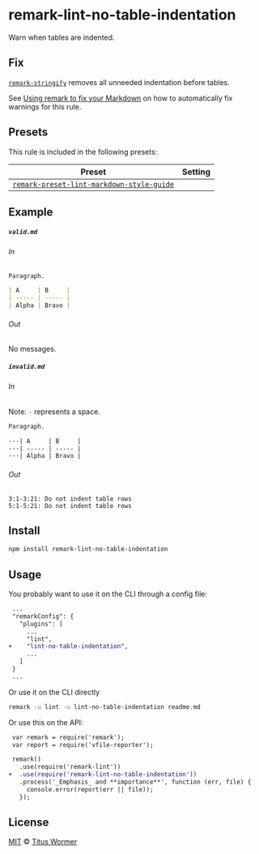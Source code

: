 <!--This file is generated-->

# remark-lint-no-table-indentation

Warn when tables are indented.

## Fix

[`remark-stringify`](https://github.com/remarkjs/remark/tree/master/packages/remark-stringify)
removes all unneeded indentation before tables.

See [Using remark to fix your Markdown](https://github.com/remarkjs/remark-lint#using-remark-to-fix-your-markdown)
on how to automatically fix warnings for this rule.

## Presets

This rule is included in the following presets:

| Preset | Setting |
| ------ | ------- |
| [`remark-preset-lint-markdown-style-guide`](https://github.com/remarkjs/remark-lint/tree/master/packages/remark-preset-lint-markdown-style-guide) |  |

## Example

##### `valid.md`

###### In

```markdown
Paragraph.

| A     | B     |
| ----- | ----- |
| Alpha | Bravo |
```

###### Out

No messages.

##### `invalid.md`

###### In

Note: `·` represents a space.

```markdown
Paragraph.

···| A     | B     |
···| ----- | ----- |
···| Alpha | Bravo |
```

###### Out

```text
3:1-3:21: Do not indent table rows
5:1-5:21: Do not indent table rows
```

## Install

```sh
npm install remark-lint-no-table-indentation
```

## Usage

You probably want to use it on the CLI through a config file:

```diff
 ...
 "remarkConfig": {
   "plugins": [
     ...
     "lint",
+    "lint-no-table-indentation",
     ...
   ]
 }
 ...
```

Or use it on the CLI directly

```sh
remark -u lint -u lint-no-table-indentation readme.md
```

Or use this on the API:

```diff
 var remark = require('remark');
 var report = require('vfile-reporter');

 remark()
   .use(require('remark-lint'))
+  .use(require('remark-lint-no-table-indentation'))
   .process('_Emphasis_ and **importance**', function (err, file) {
     console.error(report(err || file));
   });
```

## License

[MIT](https://github.com/remarkjs/remark-lint/blob/master/license) © [Titus Wormer](https://wooorm.com)
